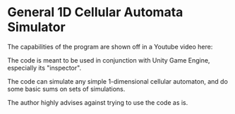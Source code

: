 # General 1D Cellular Automata Simulator
The capabilities of the program are shown off in a Youtube video here: 

The code is meant to be used in conjunction with Unity Game Engine, especially its "inspector". 

The code can simulate any simple 1-dimensional cellular automaton, and do some basic sums on sets of simulations. 

The author highly advises against trying to use the code as is. 